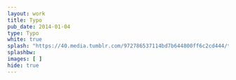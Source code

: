 ```yaml
---
layout: work
title: Typo
pub_date: 2014-01-04
type: Typo
white: true
splash: "https://40.media.tumblr.com/972786537114bd7b644800ff6c2cd444/tumblr_npo2fnU1bx1snf70wo3_1280.jpg"
splashbw:
images: [ ]
hide: true
---
```

